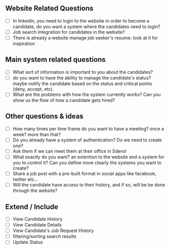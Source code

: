 ## Website Related Questions
* [ ] In linkedin, you need to login to the website in order to become a candidate, do you want a system where the candidates need to login?
* [ ] Job search integration for candidates in the website?
* [ ] There is already a website manage job seeker's resume: <add link here> look at it for inspiration

## Main system related questions
* [ ] What sort of information is important to you about the candidates?
* [ ] do you want to have the ability to manage the candidate's status? maybe notify the candidate based on the status and critical points (deny, accept, etc).
* [ ] What are the problems with how the system currently works? 
      Can you show us the flow of how a candidate gets hired?

## Other questions & ideas
* [ ] How many times per time frame do you want to have a meeting? once a week? more than that?
* [ ] Do you already have a system of authentication? Do we need to create one?
* [ ] Ask them if we can meet them at their office in Sderot
* [ ] What exactly do you want? an extention to the website and a system for you to control it? Can you define more clearly the systems you want to create?
* [ ] Share a job post with a pre-built format in social apps like facebook, twitter etc...
* [ ] Will the candidate have access to their history, and if so, will be be done through the website?

## Extend / Include
* [ ] View Candidate History
* [ ] View Candidate Details
* [ ] View Candidate's Job Request History
* [ ] filtering/sorting search results
* [ ] Update Status